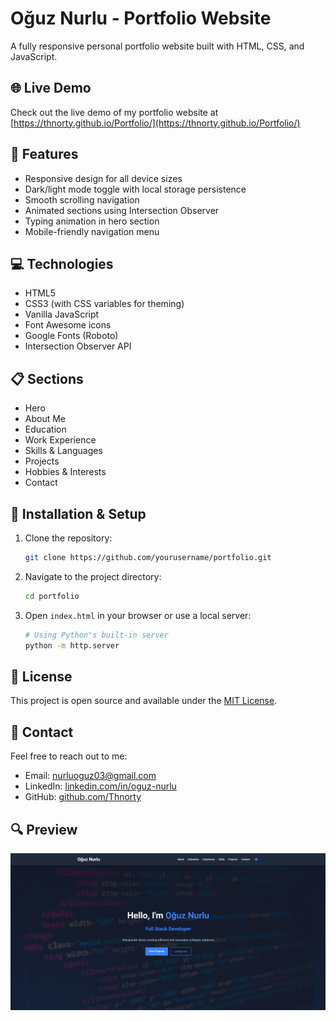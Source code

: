 # Oğuz Nurlu - Portfolio Website

A fully responsive personal portfolio website built with HTML, CSS, and JavaScript.

## 🌐 Live Demo

Check out the live demo of my portfolio website at [https://thnorty.github.io/Portfolio/](https://thnorty.github.io/Portfolio/)

## 🚀 Features

- Responsive design for all device sizes
- Dark/light mode toggle with local storage persistence
- Smooth scrolling navigation
- Animated sections using Intersection Observer
- Typing animation in hero section
- Mobile-friendly navigation menu

## 💻 Technologies

- HTML5
- CSS3 (with CSS variables for theming)
- Vanilla JavaScript
- Font Awesome icons
- Google Fonts (Roboto)
- Intersection Observer API

## 📋 Sections

- Hero
- About Me
- Education
- Work Experience
- Skills & Languages
- Projects
- Hobbies & Interests
- Contact

## 🔧 Installation & Setup

1. Clone the repository:

   ```bash
   git clone https://github.com/yourusername/portfolio.git
   ```

2. Navigate to the project directory:

   ```bash
   cd portfolio
   ```

3. Open `index.html` in your browser or use a local server:

   ```bash
   # Using Python's built-in server
   python -m http.server
   ```

## 📝 License

This project is open source and available under the [MIT License](LICENSE).

## 📱 Contact

Feel free to reach out to me:

- Email: [nurluoguz03@gmail.com](mailto:nurluoguz03@gmail.com)
- LinkedIn: [linkedin.com/in/oguz-nurlu](https://linkedin.com/in/oguz-nurlu)
- GitHub: [github.com/Thnorty](https://github.com/Thnorty)

## 🔍 Preview

![Portfolio Preview](preview.png)
